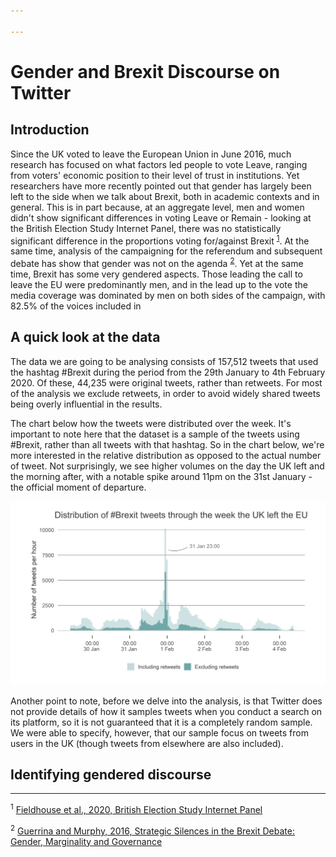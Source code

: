 ```yaml
---

---
```


# Gender and Brexit Discourse on Twitter
## Introduction
Since the UK voted to leave the European Union in June 2016, much research has focused on what factors led people to vote Leave, ranging from voters' economic position to their level of trust in institutions. Yet researchers have more recently pointed out that gender has largely been left to the side when we talk about Brexit, both in academic contexts and in general. This is in part because, at an aggregate level, men and women didn't show significant differences in voting Leave or Remain - looking at the British Election Study Internet Panel, there was no statistically significant difference in the proportions voting for/against Brexit <sup>[1](#fn1)</sup>. At the same time, analysis of the campaigning for the referendum and subsequent debate has show that gender was not on the agenda <sup>[2](#fn2)</sup>.
Yet at the same time, Brexit has some very gendered aspects. Those leading the call to leave the EU were predominantly men, and in the lead up to the vote the media coverage was dominated by men on both sides of the campaign, with 82.5% of the voices included in 
 
## A quick look at the data
The data we are going to be analysing consists of 157,512 tweets that used the hashtag #Brexit during the period from the 29th January to 4th February 2020. Of these, 44,235 were original tweets, rather than retweets. For most of the analysis we exclude retweets, in order to avoid widely shared tweets being overly influential in the results.

The chart below how the tweets were distributed over the week. It's important to note here that the dataset is a sample of the tweets using #Brexit, rather than all tweets with that hashtag. So in the chart below, we're more interested in the relative distribution as opposed to the actual number of tweet. Not surprisingly, we see higher volumes on the day the UK left and the morning after, with a notable spike around 11pm on the 31st January - the official moment of departure.

![Plot of tweet frequency over time](/assets/images/plots/tweet_frequency_over_time.png)

Another point to note, before we delve into the analysis, is that Twitter does not provide details of how it samples tweets when you conduct a search on its platform, so it is not guaranteed that it is a completely random sample. We were able to specify, however, that our sample focus on tweets from users in the UK (though tweets from elsewhere are also included).
## Identifying gendered discourse

___
<a name = "fn1"><sup>1</sup> <a href = "https://www.britishelectionstudy.com/data-objects/panel-study-data/" target = "_blank">Fieldhouse et al., 2020, British Election Study Internet Panel</a></a>

<a name = "fn2"><sup>2</sup> <a href = "https://ecpr.eu/Events/PaperDetails.aspx?PaperID=33436&EventID=114" target = "_blank">Guerrina and Murphy, 2016, Strategic Silences in the Brexit Debate: Gender, Marginality and Governance</a></a>






<!--stackedit_data:
eyJoaXN0b3J5IjpbNzY1NzkwMzQ5LDc1OTY2NDc1NSwxNzE3Nj
U4MzA5LDE5OTQ2NzU4MzEsLTUyOTEwNTY2MCwxMDYxMTg0MDAz
LDg2MTM5MTU5NCwtNTMwNDY2Njg1LC0zMjQ2NjQxNCwxODY4MD
ExNzgzLDM5MDA0MDQ4MywtMzQxOTU5NTksLTIwMTk3MjMxNDAs
MTUwNzkxMjM4NSw0NzUzNzg1MjAsNDUzMTAxODldfQ==
-->